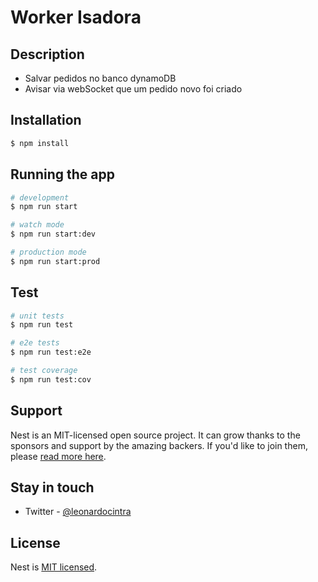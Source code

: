 # Worker Isadora

## Description

- Salvar pedidos no banco dynamoDB
- Avisar via webSocket que um pedido novo foi criado


## Installation

```bash
$ npm install
```

## Running the app

```bash
# development
$ npm run start

# watch mode
$ npm run start:dev

# production mode
$ npm run start:prod
```

## Test

```bash
# unit tests
$ npm run test

# e2e tests
$ npm run test:e2e

# test coverage
$ npm run test:cov
```

## Support

Nest is an MIT-licensed open source project. It can grow thanks to the sponsors and support by the amazing backers. If you'd like to join them, please [read more here](https://docs.nestjs.com/support).

## Stay in touch
- Twitter - [@leonardocintra](https://twitter.com/leonardocintra)

## License

Nest is [MIT licensed](LICENSE).
